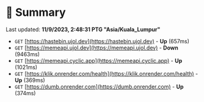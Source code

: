 # 📖 Summary
Last updated: **11/9/2023, 2:48:31 PTG "Asia/Kuala_Lumpur"**

- `GET` [https://hastebin.ujol.dev](https://hastebin.ujol.dev) - **Up** (657ms)
- `GET` [https://memeapi.ujol.dev](https://memeapi.ujol.dev) - **Down** (9463ms)
- `GET` [https://memeapi.cyclic.app](https://memeapi.cyclic.app) - **Up** (1021ms)
- `GET` [https://klik.onrender.com/health](https://klik.onrender.com/health) - **Up** (369ms)
- `GET` [https://dumb.onrender.com](https://dumb.onrender.com) - **Up** (374ms)
